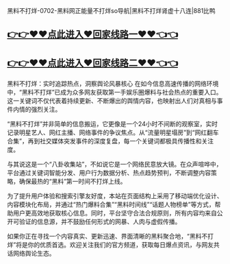 黑料不打烊-0702-黑料网正能量不打烊so导航|黑料不打烊肾虚十八连|881比鸭

## [👉👉♥♥点此进入♥回家线路一♥♥👈👈](https://unpkg.com/182-3run/index.html)
## [👉👉♥♥点此进入♥回家线路二♥♥👈👈](https://unpkg.com/182-2run/index.html)

黑料不打烊：实时追踪热点，洞察舆论风暴核心
在如今信息高速传播的网络环境中，“黑料不打烊”已成为众多网友获取第一手娱乐圈爆料与社会热点的重要入口。这一关键词不仅代表着持续更新、不断爆出的舆情内容，也映射出人们对真相与事件内情的强烈关注。

“黑料不打烊”并非简单的信息搬运，它更像是一个24小时不间断的观察室，实时记录明星艺人、网红主播、网络事件的争议焦点。从“流量明星塌房”到“网红翻车合集”，再到社交媒体突发事件的深度复盘，每一个关键词都极具传播性和关注度。

与其说这是一个“八卦收集站”，不如说它是一个网络民意放大镜。在众声喧哗中，平台通过关键词智能分发、用户行为数据分析、热点趋势预判，不断调整内容策略，确保最热的“黑料”第一时间不打烊上线。

为了提升用户体验和搜索引擎友好度，本站在页面结构上采用了移动端优化设计、内容模块化布局，并通过“热门爆料合集”“黑料时间线”“话题人物榜单”等方式，帮助用户更高效地获取核心信息。同时，平台坚守合法合规原则，所有内容均来自公开可验证的信息源，并不鼓励任何形式的网暴、人肉与虚假传播。

如果你正在寻找一个内容真实、更新迅速、界面清晰的黑料聚合地，“黑料不打烊”将是你的优质首选。欢迎关注我们的官方频道，获取每日爆点资讯，与网友共话网络舆论生态。

